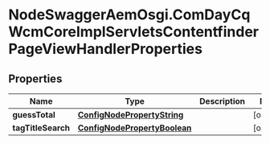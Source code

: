 # NodeSwaggerAemOsgi.ComDayCqWcmCoreImplServletsContentfinderPageViewHandlerProperties

## Properties

Name | Type | Description | Notes
------------ | ------------- | ------------- | -------------
**guessTotal** | [**ConfigNodePropertyString**](ConfigNodePropertyString.md) |  | [optional] 
**tagTitleSearch** | [**ConfigNodePropertyBoolean**](ConfigNodePropertyBoolean.md) |  | [optional] 



